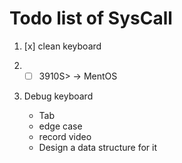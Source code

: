 # Todo list of SysCall

1.  [x] clean keyboard 

2. - [ ] 3910S> -> MentOS

3. Debug keyboard
    - Tab
    - edge case
    - record video 
    - Design a data structure for it
